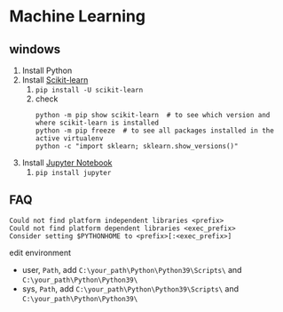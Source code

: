# Machine Learning

## windows

1. Install Python
2. Install [Scikit-learn](https://scikit-learn.org/stable/install.html)
    1. `pip install -U scikit-learn`
    2. check
       ```shell
       python -m pip show scikit-learn  # to see which version and where scikit-learn is installed
       python -m pip freeze  # to see all packages installed in the active virtualenv
       python -c "import sklearn; sklearn.show_versions()"
       ```
3. Install [Jupyter Notebook](https://pypi.org/project/jupyter/)
    1. `pip install jupyter`

## FAQ

```
Could not find platform independent libraries <prefix>
Could not find platform dependent libraries <exec_prefix>
Consider setting $PYTHONHOME to <prefix>[:<exec_prefix>]
```

edit environment

- user, `Path`, add `C:\your_path\Python\Python39\Scripts\` and `C:\your_path\Python\Python39\`
- sys, `Path`, add `C:\your_path\Python\Python39\Scripts\` and `C:\your_path\Python\Python39\`
